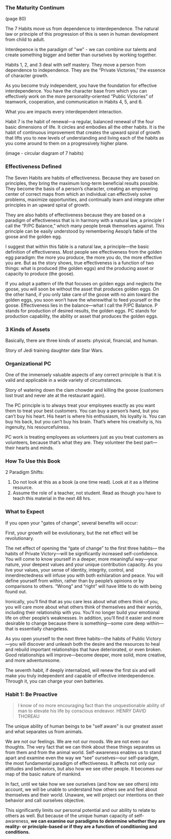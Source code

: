 ### The Maturity Continum

(page 80)

The 7 Habits move us from dependence to interdependence.  The natural law or principle of this progression of this is seen in human development from child to adult.

Interdepence is the paradigm of "we" - we can combine our talents and create something bigger and better than ourselves by working together.

Habits 1, 2, and 3 deal with self mastery. They move a person from dependence to independence. They are the “Private Victories,” the essence of character growth.

As you become truly independent, you have the foundation for effective interdependence. You have the character base from which you can effectively work on the more personality-oriented “Public Victories” of teamwork, cooperation, and communication in Habits 4, 5, and 6.

What you are impacts every interdependent interaction.

Habit 7 is the habit of renewal—a regular, balanced renewal of the four basic dimensions of life. It circles and embodies all the other habits. It is the habit of continuous improvement that creates the upward spiral of growth that lifts you to new levels of understanding and living each of the habits as you come around to them on a progressively higher plane.

(image - circular diagram of 7 habits)

### Effectiveness Defined

The Seven Habits are habits of effectiveness. Because they are based on principles, they bring the maximum long-term beneficial results possible. They become the basis of a person’s character, creating an empowering center of correct maps from which an individual can effectively solve problems, maximize opportunities, and continually learn and integrate other principles in an upward spiral of growth.

They are also habits of effectiveness because they are based on a paradigm of effectiveness that is in harmony with a natural law, a principle I call the “P/PC Balance,” which many people break themselves against. This principle can be easily understood by remembering Aesop’s fable of the goose and the golden egg.

I suggest that within this fable is a natural law, a principle—the basic definition of effectiveness. Most people see effectiveness from the golden egg paradigm: the more you produce, the more you do, the more effective you are.  But as the story shows, true effectiveness is a function of two things: what is produced (the golden eggs) and the producing asset or capacity to produce (the goose).

If you adopt a pattern of life that focuses on golden eggs and neglects the goose, you will soon be without the asset that produces golden eggs. On the other hand, if you only take care of the goose with no aim toward the golden eggs, you soon won’t have the wherewithal to feed yourself or the goose. Effectiveness lies in the balance—what I call the P/PC Balance. P stands for production of desired results, the golden eggs. PC stands for production capability, the ability or asset that produces the golden eggs.

### 3 Kinds of Assets

Basically, there are three kinds of assets: physical, financial, and human.

Story of Jedi training daughter date Star Wars.

### Organizational PC

One of the immensely valuable aspects of any correct principle is that it is valid and applicable in a wide variety of circumstances.

Story of watering down the clam chowder and killing the goose (customers lost trust and never ate at the restaurant again).

The PC principle is to always treat your employees exactly as you want them to treat your best customers.  You can buy a person’s hand, but you can’t buy his heart. His heart is where his enthusiasm, his loyalty is. You can buy his back, but you can’t buy his brain. That’s where his creativity is, his ingenuity, his resourcefulness.

PC work is treating employees as volunteers just as you treat customers as volunteers, because that’s what they are. They volunteer the best part—their hearts and minds.

### How To Use this Book

2 Paradigm Shifts:

1) Do not look at this as a book (a one time read).  Look at it as a lifetime resource.
2) Assume the role of a teacher, not student.  Read as though you have to teach this material in the next 48 hrs.

### What to Expect

If you open your "gates of change", several benefits will occur:

First, your growth will be evolutionary, but the net effect will be revolutionary.

The net effect of opening the “gate of change” to the first three habits— the habits of Private Victory—will be significantly increased self-confidence. You will come to know yourself in a deeper, more meaningful way—your nature, your deepest values and your unique contribution capacity. As you live your values, your sense of identity, integrity, control, and innerdirectedness will infuse you with both exhilaration and peace. You will define yourself from within, rather than by people’s opinions or by comparisons to others. “Wrong” and “right” will have little to do with being found out.

Ironically, you’ll find that as you care less about what others think of you, you will care more about what others think of themselves and their worlds, including their relationship with you. You’ll no longer build your emotional life on other people’s weaknesses. In addition, you’ll find it easier and more desirable to change because there is something—some core deep within— that is essentially changeless.

As you open yourself to the next three habits—the habits of Public Victory —you will discover and unleash both the desire and the resources to heal and rebuild important relationships that have deteriorated, or even broken. Good relationships will improve—become deeper, more solid, more creative, and more adventuresome.

The seventh habit, if deeply internalized, will renew the first six and will make you truly independent and capable of effective interdependence. Through it, you can charge your own batteries.

### Habit 1:  Be Proactive

> I know of no more encouraging fact than the unquestionable ability of man to elevate his life by conscious endeavor. 
HENRY DAVID THOREAU

The unique ability of human beings to be "self aware" is our greatest asset and what separates us from animals.  

We are not our feelings. We are not our moods. We are not even our thoughts. The very fact that we can think about these things separates us from them and from the animal world. Self-awareness enables us to stand apart and examine even the way we “see” ourselves—our self-paradigm, the most fundamental paradigm of effectiveness. It affects not only our attitudes and behaviors, but also how we see other people. It becomes our map of the basic nature of mankind.

In fact, until we take how we see ourselves (and how we see others) into account, we will be unable to understand how others see and feel about themselves and their world. Unaware, we will project our intentions on their behavior and call ourselves objective.

This significantly limits our personal potential and our ability to relate to others as well. But because of the unique human capacity of self-awareness, **we can examine our paradigms to determine whether they are reality- or principle-based or if they are a function of conditioning and conditions.**

